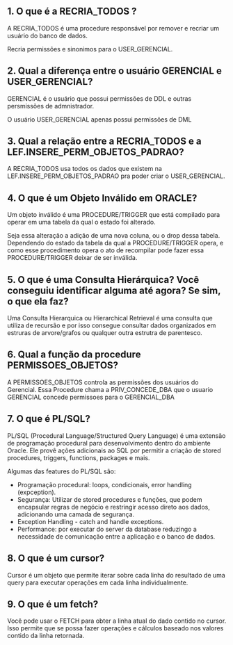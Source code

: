 ## 1. O que é a RECRIA_TODOS ?

A RECRIA_TODOS é uma procedure responsável por remover e recriar um usuário do banco de dados.

Recria permissões e sinonimos para o USER_GERENCIAL.

## 2. Qual a diferença entre o usuário GERENCIAL e USER_GERENCIAL?
GERENCIAL é o usuário que possui permissões de DDL e outras persmissões de admnistrador.

O usuário USER_GERENCIAL apenas possui permissões de DML

## 3. Qual a relação entre a RECRIA_TODOS e a LEF.INSERE_PERM_OBJETOS_PADRAO?

A RECRIA_TODOS usa todos os dados que existem na LEF.INSERE_PERM_OBJETOS_PADRAO pra poder criar o USER_GERENCIAL.

## 4. O que é um Objeto Inválido em ORACLE?

Um objeto inválido é uma PROCEDURE/TRIGGER que está compilado para operar em uma tabela da qual o estado foi alterado.

Seja essa alteração a adição de uma nova coluna, ou o drop dessa tabela. Dependendo do estado da tabela da qual a
PROCEDURE/TRIGGER opera, e como esse procedimento opera o ato de recompilar pode fazer essa PROCEDURE/TRIGGER 
    deixar de ser inválida.

## 5. O que é uma Consulta Hierárquica? Você conseguiu identificar alguma até agora? Se sim, o que ela faz? 

Uma Consulta Hierarquica ou Hierarchical Retrieval é uma consulta que utiliza de recursão e por isso consegue consultar dados organizados em estruras de arvore/grafos ou qualquer outra estrutra de parentesco. 

## 6. Qual a função da procedure PERMISSOES_OBJETOS?

A PERMISSOES_OBJETOS controla as permissões dos usuários do Gerencial. Essa Procedure chama a PRIV_CONCEDE_DBA que o usuario GERENCIAL concede permissoes para o GERENCIAL_DBA

## 7. O que é PL/SQL?
PL/SQL (Procedural Language/Structured Query Language) é uma extensão de programação procedural para desenvolvimento dentro do ambiente Oracle. Ele provê ações adicionais ao SQL por permitir a criação de stored procedures, triggers, functions, packages e mais.

Algumas das features do PL/SQL são:
    
- Programação procedural: loops, condicionais, error handling (expception).
- Segurança: Utilizar de stored procedures e funções, que podem encapsular regras de negócio e restringir acesso direto aos dados, adicionando uma camada de segurança.
- Exception Handling - catch and handle exceptions.
- Performance: por executar do server da database reduzingo a necessidade de comunicação entre a aplicação e o banco de dados.

## 8. O que é um cursor?

Cursor é um objeto que permite iterar sobre cada linha do resultado de uma query para executar operações em cada linha individualmente.

## 9. O que é um fetch?
Você pode usar o FETCH para obter a linha atual do dado contido no cursor. Isso permite que se possa fazer operações e cálculos baseado nos valores contido da linha retornada.

